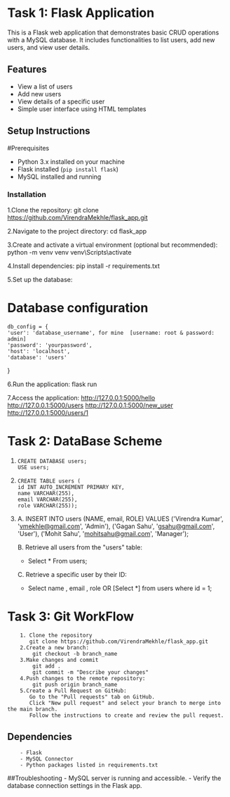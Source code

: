 # Task 1:  Flask Application
This is a Flask web application that demonstrates basic CRUD operations with a MySQL database. It includes functionalities to list users, add new users, and view user details.
## Features
 - View a list of users
 - Add new users
 - View details of a specific user
 - Simple user interface using HTML templates

## Setup Instructions
#Prerequisites
- Python 3.x installed on your machine
- Flask installed (`pip install flask`)
- MySQL installed and running
 
### Installation
1.Clone the repository:
   git clone https://github.com/VirendraMekhle/flask_app.git
   
2.Navigate to the project directory:
   cd flask_app
   
3.Create and activate a virtual environment (optional but recommended):
    python -m venv venv 
    venv\Scripts\activate

4.Install dependencies:
  pip install -r requirements.txt

5.Set up the database:
   # Database configuration
    db_config = {
    'user': 'database_username', for mine  [username: root & password: admin]
    'password': 'yourpassword',
    'host': 'localhost',
    'database': 'users'
  }
 
6.Run the application:
  flask run
  
7.Access the application:
   http://127.0.0.1:5000/hello
   http://127.0.0.1:5000/users 
   http://127.0.0.1:5000/new_user
   http://127.0.0.1:5000/users/1

# Task 2:   DataBase Scheme
   1.     CREATE DATABASE users;
          USE users;

   2.     CREATE TABLE users (
          id INT AUTO_INCREMENT PRIMARY KEY,
          name VARCHAR(255),
          email VARCHAR(255),
          role VARCHAR(255));
          
   3.   A. INSERT INTO users (NAME, email, ROLE) VALUES
           ('Virendra Kumar', 'vmekhle@gmail.com', 'Admin'),
           ('Gagan Sahu', 'gsahu@gmail.com', 'User'),
           ('Mohit Sahu', 'mohitsahu@gmail.com', 'Manager');
         
        B. Retrieve all users from the "users" table: 
           - Select * From users;
        
        C. Retrieve a specific user by their ID: 
           - Select name , email , role  OR [Select *]
             from users
             where id = 1;

 # Task 3:   Git WorkFlow
        1. Clone the repository
           git clone https://github.com/VirendraMekhle/flask_app.git
        2.Create a new branch:
            git checkout -b branch_name
        3.Make changes and commit
            git add .
            git commit -m "Describe your changes"
        4.Push changes to the remote repository:
            git push origin branch_name
        5.Create a Pull Request on GitHub:
           Go to the "Pull requests" tab on GitHub.
           Click "New pull request" and select your branch to merge into the main branch.
           Follow the instructions to create and review the pull request.
        
 ## Dependencies
        - Flask
        - MySQL Connector
        - Python packages listed in requirements.txt

  ##Troubleshooting
        - MySQL server is running and accessible.
        - Verify the database connection settings in the Flask app.

  
